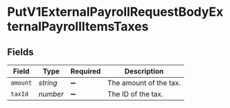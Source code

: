 # PutV1ExternalPayrollRequestBodyExternalPayrollItemsTaxes


## Fields

| Field                  | Type                   | Required               | Description            |
| ---------------------- | ---------------------- | ---------------------- | ---------------------- |
| `amount`               | *string*               | :heavy_minus_sign:     | The amount of the tax. |
| `taxId`                | *number*               | :heavy_minus_sign:     | The ID of the tax.     |